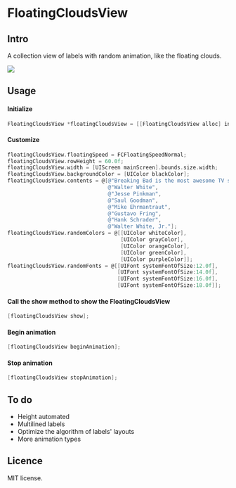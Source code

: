 FloatingCloudsView
==================

## Intro
A collection view of labels with random animation, like the floating clouds.

![](https://f.cloud.github.com/assets/993797/1359518/6694e0aa-37df-11e3-91ff-148e5f403b5f.gif)

## Usage

#### Initialize

```objective-c
FloatingCloudsView *floatingCloudsView = [[FloatingCloudsView alloc] initWithSuperview:yourSuperview];
```

#### Customize
```objective-c
floatingCloudsView.floatingSpeed = FCFloatingSpeedNormal;
floatingCloudsView.rowHeight = 60.0f;
floatingCloudsView.width = [UIScreen mainScreen].bounds.size.width;
floatingCloudsView.backgroundColor = [UIColor blackColor];
floatingCloudsView.contents = @[@"Breaking Bad is the most awesome TV show.",
                                @"Walter White",
                                @"Jesse Pinkman",
                                @"Saul Goodman",
                                @"Mike Ehrmantraut",
                                @"Gustavo Fring",
                                @"Hank Schrader",
                                @"Walter White, Jr."];
floatingCloudsView.randomColors = @[[UIColor whiteColor],
                                    [UIColor grayColor],
                                    [UIColor orangeColor],
                                    [UIColor greenColor],
                                    [UIColor purpleColor]];
floatingCloudsView.randomFonts = @[[UIFont systemFontOfSize:12.0f],
                                   [UIFont systemFontOfSize:14.0f],
                                   [UIFont systemFontOfSize:16.0f],
                                   [UIFont systemFontOfSize:18.0f]];
```

#### Call the show method to show the FloatingCloudsView

```objective-c
[floatingCloudsView show];
```

#### Begin animation

```objective-c
[floatingCloudsView beginAnimation];
```

#### Stop animation

```objective-c
[floatingCloudsView stopAnimation];
```

## To do
- Height automated
- Multilined labels
- Optimize the algorithm of labels' layouts
- More animation types

## Licence
MIT license.

